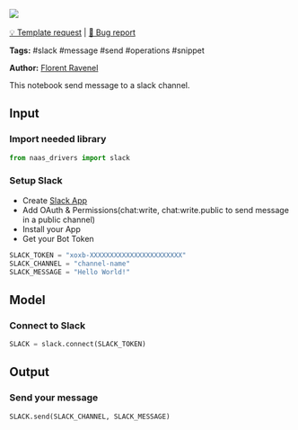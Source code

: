 <a href="https://app.naas.ai/user-redirect/naas/downloader?url=https://raw.githubusercontent.com/jupyter-naas/awesome-notebooks/master/Slack/Slack_Send_message.ipynb" target="_parent"><img src="https://naasai-public.s3.eu-west-3.amazonaws.com/open_in_naas.svg"/></a><br><br><a href="https://github.com/jupyter-naas/awesome-notebooks/issues/new?assignees=&labels=&template=template-request.md&title=Tool+-+Action+of+the+notebook+">💡 Template request</a> | <a href="https://github.com/jupyter-naas/awesome-notebooks/issues/new?assignees=&labels=bug&template=bug_report.md&title=Slack+-+Send+message:+Error+short+description">🚨 Bug report</a>

**Tags:** #slack #message #send #operations #snippet

**Author:** [Florent Ravenel](https://www.linkedin.com/in/florent-ravenel/)

This notebook send message to a slack channel.

## Input

### Import needed library


```python
from naas_drivers import slack
```

### Setup Slack
- Create [Slack App](https://api.slack.com/apps)
- Add OAuth & Permissions(chat:write, chat:write.public to send message in a public channel)
- Install your App
- Get your Bot Token


```python
SLACK_TOKEN = "xoxb-XXXXXXXXXXXXXXXXXXXXXXX"
SLACK_CHANNEL = "channel-name"
SLACK_MESSAGE = "Hello World!"
```

## Model

### Connect to Slack


```python
SLACK = slack.connect(SLACK_TOKEN)
```

## Output

### Send your message 


```python
SLACK.send(SLACK_CHANNEL, SLACK_MESSAGE)
```
